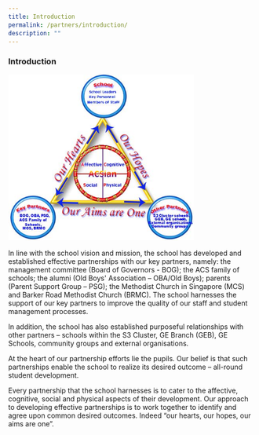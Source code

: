 ```yaml
---
title: Introduction
permalink: /partners/introduction/
description: ""
---
```

### **Introduction**
<img src="/images/Partnership%20Framework.jpg" 
     style="width:75%">
		 
In line with the school vision and mission, the school has developed and established effective partnerships with our key partners, namely: the management committee (Board of Governors - BOG); the ACS family of schools; the alumni (Old Boys' Association – OBA/Old Boys); parents (Parent Support Group – PSG); the Methodist Church in Singapore (MCS) and Barker Road Methodist Church (BRMC). The school harnesses the support of our key partners to improve the quality of our staff and student management processes.  

In addition, the school has also established purposeful relationships with other partners – schools within the S3 Cluster, GE Branch (GEB), GE Schools, community groups and external organisations.

At the heart of our partnership efforts lie the pupils. Our belief is that such partnerships enable the school to realize its desired outcome – all-round student development.

Every partnership that the school harnesses is to cater to the affective, cognitive, social and physical aspects of their development. Our approach to developing effective partnerships is to work together to identify and agree upon common desired outcomes. Indeed “our hearts, our hopes, our aims are one”.		 
